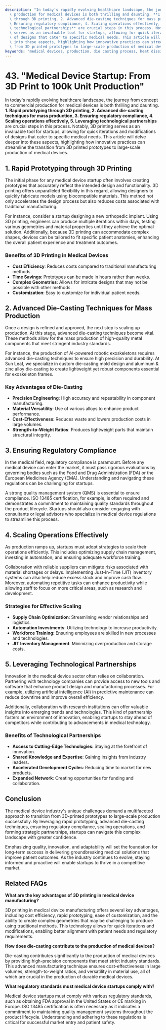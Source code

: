 ```yaml
---
description: "In today's rapidly evolving healthcare landscape, the journey from concept to commercial\
  \ production for medical devices is both thrilling and daunting. **1. Rapid prototyping\
  \ through 3D printing, 2. Advanced die-casting techniques for mass production, 3.\
  \ Ensuring regulatory compliance, 4. Scaling operations effectively, 5. Leveraging\
  \ technological partnerships** are crucial steps in this process. Notably, 3D printing\
  \ serves as an invaluable tool for startups, allowing for quick iterations and modifications\
  \ of designs that cater to specific medical needs. This article will delve deeper\
  \ into these aspects, highlighting how innovative practices can streamline the transition\
  \ from 3D printed prototypes to large-scale production of medical devices."
keywords: "medical devices, production, die casting process, heat dissipation performance"
---
```

# 43. "Medical Device Startup: From 3D Print to 100k Unit Production"

In today's rapidly evolving healthcare landscape, the journey from concept to commercial production for medical devices is both thrilling and daunting. **1. Rapid prototyping through 3D printing, 2. Advanced die-casting techniques for mass production, 3. Ensuring regulatory compliance, 4. Scaling operations effectively, 5. Leveraging technological partnerships** are crucial steps in this process. Notably, 3D printing serves as an invaluable tool for startups, allowing for quick iterations and modifications of designs that cater to specific medical needs. This article will delve deeper into these aspects, highlighting how innovative practices can streamline the transition from 3D printed prototypes to large-scale production of medical devices.

## **1. Rapid Prototyping through 3D Printing**

The initial phase for any medical device startup often involves creating prototypes that accurately reflect the intended design and functionality. 3D printing offers unparalleled flexibility in this regard, allowing designers to quickly fabricate models using biocompatible materials. This method not only accelerates the design process but also reduces costs associated with traditional manufacturing. 

For instance, consider a startup designing a new orthopedic implant. Using 3D printing, engineers can produce multiple iterations within days, testing various geometries and material properties until they achieve the optimal solution. Additionally, because 3D printing can accommodate complex shapes, devices can be tailored to fit specific patient anatomies, enhancing the overall patient experience and treatment outcomes.

### **Benefits of 3D Printing in Medical Devices**
- **Cost Efficiency**: Reduces costs compared to traditional manufacturing methods.
- **Time Savings**: Prototypes can be made in hours rather than weeks.
- **Complex Geometries**: Allows for intricate designs that may not be possible with other methods.
- **Customization**: Easy to customize for individual patient needs.

## **2. Advanced Die-Casting Techniques for Mass Production**

Once a design is refined and approved, the next step is scaling up production. At this stage, advanced die-casting techniques become vital. These methods allow for the mass production of high-quality metal components that meet stringent industry standards.

For instance, the production of AI-powered robotic exoskeletons requires advanced die-casting techniques to ensure high precision and durability. At Sun Leaf, we specialize in custom die-casting mold design and aluminum & zinc alloy die-casting to create lightweight yet robust components essential for exoskeleton frames. 

### **Key Advantages of Die-Casting**
- **Precision Engineering**: High accuracy and repeatability in component manufacturing.
- **Material Versatility**: Use of various alloys to enhance product performance.
- **Cost-Effectiveness**: Reduces waste and lowers production costs in large volumes.
- **Strength-to-Weight Ratios**: Produces lightweight parts that maintain structural integrity.

## **3. Ensuring Regulatory Compliance**

In the medical field, regulatory compliance is paramount. Before any medical device can enter the market, it must pass rigorous evaluations by governing bodies such as the Food and Drug Administration (FDA) or the European Medicines Agency (EMA). Understanding and navigating these regulations can be challenging for startups.

A strong quality management system (QMS) is essential to ensure compliance. ISO 13485 certification, for example, is often required and demonstrates a commitment to maintaining quality standards throughout the product lifecycle. Startups should also consider engaging with consultants or legal advisors who specialize in medical device regulations to streamline this process.

## **4. Scaling Operations Effectively**

As production ramps up, startups must adopt strategies to scale their operations efficiently. This includes optimizing supply chain management, investing in automation, and ensuring adequate workforce training. 

Collaboration with reliable suppliers can mitigate risks associated with material shortages or delays. Implementing Just-In-Time (JIT) inventory systems can also help reduce excess stock and improve cash flow. Moreover, automating repetitive tasks can enhance productivity while allowing staff to focus on more critical areas, such as research and development.

### **Strategies for Effective Scaling**
- **Supply Chain Optimization**: Streamlining vendor relationships and logistics.
- **Automation Investments**: Utilizing technology to increase productivity.
- **Workforce Training**: Ensuring employees are skilled in new processes and technologies.
- **JIT Inventory Management**: Minimizing overproduction and storage costs.

## **5. Leveraging Technological Partnerships**

Innovation in the medical device sector often relies on collaboration. Partnering with technology companies can provide access to new tools and software that enhance product design and manufacturing processes. For example, utilizing artificial intelligence (AI) in predictive maintenance can reduce downtime and improve overall efficiency.

Additionally, collaboration with research institutions can offer valuable insights into emerging trends and technologies. This kind of partnership fosters an environment of innovation, enabling startups to stay ahead of competitors while contributing to advancements in medical technology.

### **Benefits of Technological Partnerships**
- **Access to Cutting-Edge Technologies**: Staying at the forefront of innovation.
- **Shared Knowledge and Expertise**: Gaining insights from industry leaders.
- **Accelerated Development Cycles**: Reducing time to market for new products.
- **Expanded Network**: Creating opportunities for funding and collaboration.

## Conclusion

The medical device industry's unique challenges demand a multifaceted approach to transition from 3D-printed prototypes to large-scale production successfully. By leveraging rapid prototyping, advanced die-casting techniques, ensuring regulatory compliance, scaling operations, and forming strategic partnerships, startups can navigate this complex landscape with greater confidence. 

Emphasizing quality, innovation, and adaptability will set the foundation for long-term success in delivering groundbreaking medical solutions that improve patient outcomes. As the industry continues to evolve, staying informed and proactive will enable startups to thrive in a competitive market.

## Related FAQs

**What are the key advantages of 3D printing in medical device manufacturing?**

3D printing in medical device manufacturing offers several key advantages, including cost efficiency, rapid prototyping, ease of customization, and the ability to create complex geometries that may be challenging to produce using traditional methods. This technology allows for quick iterations and modifications, enabling better alignment with patient needs and regulatory requirements.

**How does die-casting contribute to the production of medical devices?**

Die-casting contributes significantly to the production of medical devices by providing high-precision components that meet strict industry standards. This advanced manufacturing technique ensures cost-effectiveness in large volumes, strength-to-weight ratios, and versatility in material use, all of which are crucial in the production of durable medical devices.

**What regulatory standards must medical device startups comply with?**

Medical device startups must comply with various regulatory standards, such as obtaining FDA approval in the United States or CE marking in Europe. ISO 13485 certification is often necessary as it indicates a commitment to maintaining quality management systems throughout the product lifecycle. Understanding and adhering to these regulations is critical for successful market entry and patient safety.
